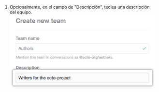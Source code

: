 1. Opcionalmente, en el campo de "Descripción", teclea una descripción del equipo. ![Campo de descripción del equipo](/assets/images/help/teams/org-team-description.png)
